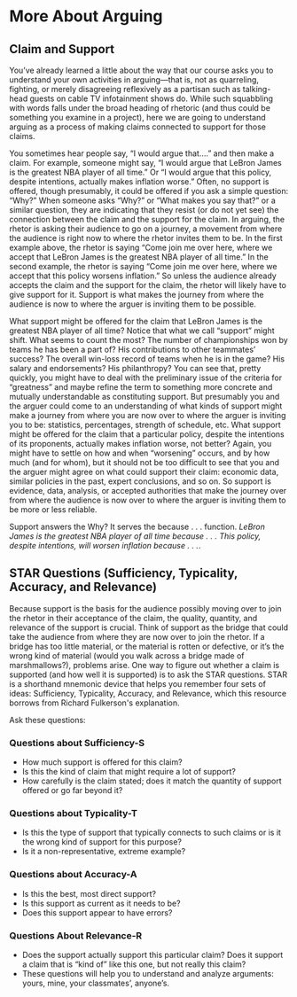 # More About Arguing
## Claim and Support
You’ve already learned a little about the way that our course asks you to understand your own activities in arguing—that is, not as quarreling, fighting, or merely disagreeing reflexively as a partisan such as talking-head guests on cable TV infotainment shows do. While such squabbling with words falls under the broad heading of rhetoric (and thus could be something you examine in a project), here we are going to understand arguing as a process of making claims connected to support for those claims.

You sometimes hear people say, “I would argue that….” and then make a claim. For example, someone might say, “I would argue that LeBron James is the greatest NBA player of all time.” Or “I would argue that this policy, despite intentions, actually makes inflation worse.” Often, no support is offered, though presumably, it could be offered if you ask a simple question: “Why?” When someone asks “Why?” or “What makes you say that?” or a similar question, they are indicating that they resist (or do not yet see) the connection between the claim and the support for the claim. In arguing, the rhetor is asking their audience to go on a journey, a movement from where the audience is right now to where the rhetor invites them to be. In the first example above, the rhetor is saying “Come join me over here, where we accept that LeBron James is the greatest NBA player of all time.” In the second example, the rhetor is saying “Come join me over here, where we accept that this policy worsens inflation.” So unless the audience already accepts the claim and the support for the claim, the rhetor will likely have to give support for it. Support is what makes the journey from where the audience is now to where the arguer is inviting them to be possible.

What support might be offered for the claim that LeBron James is the greatest NBA player of all time? Notice that what we call “support” might shift. What seems to count the most? The number of championships won by teams he has been a part of? His contributions to other teammates’ success? The overall win-loss record of teams when he is in the game? His salary and endorsements? His philanthropy? You can see that, pretty quickly, you might have to deal with the preliminary issue of the criteria for “greatness” and maybe refine the term to something more concrete and mutually understandable as constituting support. But presumably you and the arguer could come to an understanding of what kinds of support might make a journey from where you are now over to where the arguer is inviting you to be: statistics, percentages, strength of schedule, etc.
What support might be offered for the claim that a particular policy, despite the intentions of its proponents, actually makes inflation worse, not better? Again, you might have to settle on how and when “worsening” occurs, and by how much (and for whom), but it should not be too difficult to see that you and the arguer might agree on what could support their claim: economic data, similar policies in the past, expert conclusions, and so on. So support is evidence, data, analysis, or accepted authorities that make the journey over from where the audience is now over to where the arguer is inviting them to be more or less reliable. 

Support answers the Why? It serves the because . . . function. *LeBron James is the greatest NBA player of all time because . . .* *This policy, despite intentions, will worsen inflation because . . .*.

## STAR Questions (Sufficiency, Typicality, Accuracy, and Relevance)
Because support is the basis for the audience possibly moving over to join the rhetor in their acceptance of the claim, the quality, quantity, and relevance of the support is crucial. Think of support as the bridge that could take the audience from where they are now over to join the rhetor. If a bridge has too little material, or the material is rotten or defective, or it’s the wrong kind of material (would you walk across a bridge made of marshmallows?), problems arise. One way to figure out whether a claim is supported (and how well it is supported) is to ask the STAR questions. STAR is a shorthand mnemonic device that helps you remember four sets of ideas: Sufficiency, Typicality, Accuracy, and Relevance, which this resource borrows from Richard Fulkerson's explanation.

Ask these questions:

### Questions about Sufficiency-S
* How much support is offered for this claim?
* Is this the kind of claim that might require a lot of support?
* How carefully is the claim stated; does it match the quantity of support offered or go far beyond it?
### Questions about Typicality-T
* Is this the type of support that typically connects to such claims or is it the wrong kind of support for this purpose?
* Is it a non-representative, extreme example?
### Questions about Accuracy-A
* Is this the best, most direct support?
* Is this support as current as it needs to be?
* Does this support appear to have errors?
### Questions About Relevance-R
* Does the support actually support this particular claim? Does it support a claim that is “kind of” like this one, but not really this claim?
* These questions will help you to understand and analyze arguments: yours, mine, your classmates’, anyone’s.

